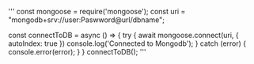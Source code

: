 '''
const mongoose = require('mongoose');
const uri = "mongodb+srv://user:Paswword@url/dbname";

const connectToDB = async () => {
    try {
        await mongoose.connect(uri, {
            autoIndex: true
        })
        console.log('Connected to Mongodb');
    } catch (error) {
        console.error(error);
    }
}
connectToDB();
'''
